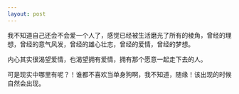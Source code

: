 ```yaml
---
layout: post
---
```

我不知道自己还会不会爱一个人了，感觉已经被生活磨光了所有的棱角，曾经的理想，曾经的意气风发，曾经的雄心壮志，曾经的爱情，曾经的梦想。

内心其实很渴望爱情，也渴望拥有爱情，拥有那个愿意一起走下去的人。

可是现实中哪里有呢？！谁都不喜欢当单身狗啊，我不知道，随缘！该出现的时候自然会出现。

